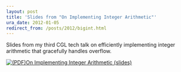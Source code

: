 ```yaml
---
layout: post
title: 'Slides from "On Implementing Integer Arithmetic"'
ura_date: 2012-01-05
redirect_from: /posts/2012/bigint.html
---
```


Slides from my third CGL tech talk on efficiently implementing
integer arithmetic that gracefully handles overflow.

<!--more-->

<a href="cgl-tech-talk-03.pdf">
<img src="/icons/32px/pdf.png" alt="(PDF) ">On Implementing Integer
Arithmetic (slides)
</a>
